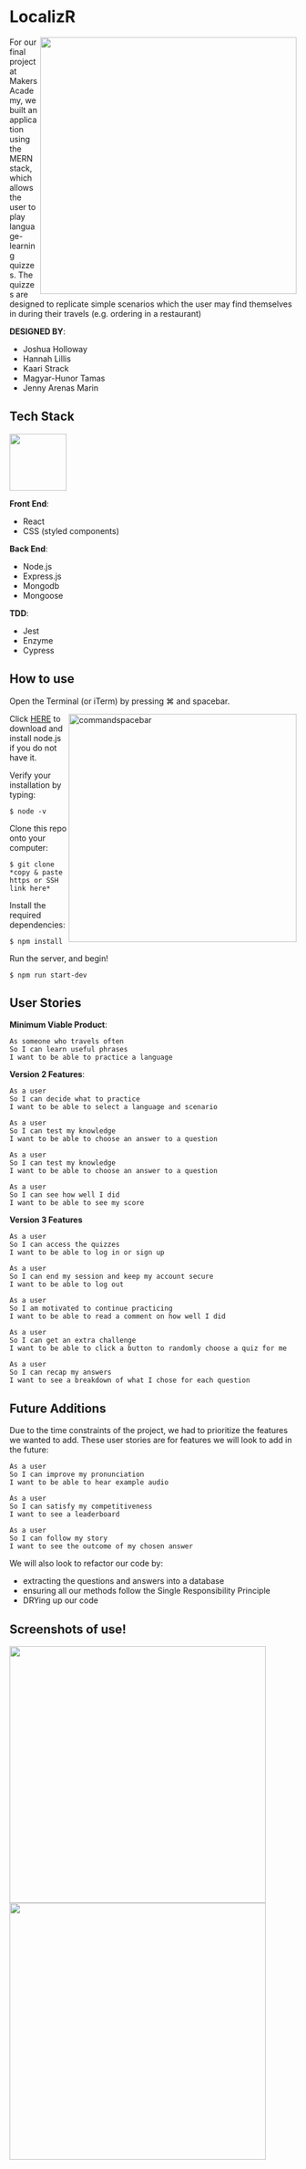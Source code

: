 # LocalizR

<img align="right" src="https://s18.postimg.cc/tdute22rt/Screen_Shot_2018-04-16_at_12.43.59.png" width="450"/>

For our final project at Makers Academy, we built an application using the MERN stack, which allows the user to play language-learning quizzes. The quizzes are designed to replicate simple scenarios which the user may find themselves in during their travels (e.g. ordering in a restaurant)


__DESIGNED BY__:
- Joshua Holloway
- Hannah Lillis
- Kaari Strack
- Magyar-Hunor Tamas
- Jenny Arenas Marin


Tech Stack
-----

<img src="https://image.ibb.co/czRdzx/la_reactnpm.png" width="100" alight="left"/>

__Front End__:
- React
- CSS (styled components)

__Back End__:
- Node.js
- Express.js
- Mongodb
- Mongoose

__TDD__:
- Jest
- Enzyme
- Cypress


How to use
---------

Open the Terminal (or iTerm) by pressing ⌘ and spacebar.

<img src="https://image.ibb.co/dXVJXH/la_terminal.png" alt="commandspacebar" width="400" align="right"/>

Click [HERE](https://nodejs.org/en/) to download and install node.js if you do not have it.

Verify your installation by typing:
```
$ node -v
```
Clone this repo onto your computer:
```
$ git clone *copy & paste https or SSH link here*
```
Install the required dependencies:
```
$ npm install
```
Run the server, and begin!
```
$ npm run start-dev
```

User Stories
--------

__Minimum Viable Product__:
```
As someone who travels often 
So I can learn useful phrases 
I want to be able to practice a language
```
__Version 2 Features__:

```
As a user
So I can decide what to practice 
I want to be able to select a language and scenario
```
```
As a user 
So I can test my knowledge 
I want to be able to choose an answer to a question
```
```
As a user 
So I can test my knowledge 
I want to be able to choose an answer to a question
```
```
As a user 
So I can see how well I did 
I want to be able to see my score
```

__Version 3 Features__
```
As a user 
So I can access the quizzes
I want to be able to log in or sign up
```
```
As a user 
So I can end my session and keep my account secure
I want to be able to log out
```
```
As a user 
So I am motivated to continue practicing 
I want to be able to read a comment on how well I did
```
```
As a user 
So I can get an extra challenge 
I want to be able to click a button to randomly choose a quiz for me
```
```
As a user
So I can recap my answers
I want to see a breakdown of what I chose for each question
```

Future Additions
-------

Due to the time constraints of the project, we had to prioritize the features we wanted to add. These user stories are for features we will look to add in the future:

```
As a user 
So I can improve my pronunciation 
I want to be able to hear example audio
```
```
As a user
So I can satisfy my competitiveness
I want to see a leaderboard
```
```
As a user 
So I can follow my story 
I want to see the outcome of my chosen answer
```

We will also look to refactor our code by:
- extracting the questions and answers into a database 
- ensuring all our methods follow the Single Responsibility Principle
- DRYing up our code

## Screenshots of use!

<img align="centre" src="https://s18.postimg.cc/ycibsleah/Screen_Shot_2018-04-16_at_12.44.19.png" width="450"/>
<img align="centre" src="https://s18.postimg.cc/d2uphqik9/Screen_Shot_2018-04-16_at_12.44.37.png" width="450"/>
